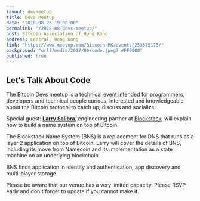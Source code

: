 ```yaml
---
layout: devmeetup
title: Devs Meetup
date: "2018-08-23 19:00:00"
permalink: "/2018-08-devs-meetup/"
host: Bitcoin Association of Hong Kong
address: Central, Hong Kong
link: "https://www.meetup.com/Bitcoin-HK/events/253575175/"
background: "url(/media/2017/09/code.jpeg) #FF0000"
published: true
---
```


## Let's Talk About Code



The Bitcoin Devs meetup is a technical event intended for programmers, developers and technical people curious, interested and knowledgeable about the Bitcoin protocol to catch up, discuss and socialize.

Special guest: [**Larry Salibra**](https://twitter.com/larrysalibra/), engineering partner at [Blockstack](https://blockstack.org/), will explain how to build a name system on top of Bitcoin.

The Blockstack Name System (BNS) is a replacement for DNS that runs as a layer 2 application on top of Bitcoin. Larry will cover the details of BNS, including its move from Namecoin and its implementation as a state machine on an underlying blockchain.

BNS finds application in identity and authentication, app discovery and multi-player storage.

Please be aware that our venue has a very limited capacity. Please RSVP early and don't forget to update if you cannot make it.
